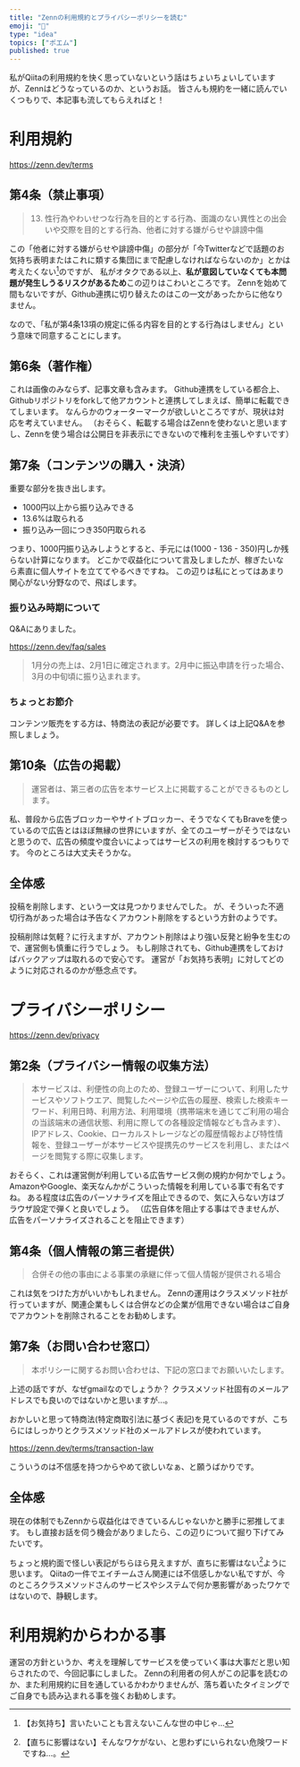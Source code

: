 ```yaml
---
title: "Zennの利用規約とプライバシーポリシーを読む"
emoji: "👀"
type: "idea"
topics: ["ポエム"]
published: true
---
```

私がQiitaの利用規約を快く思っていないという話はちょいちょいしていますが、Zennはどうなっているのか、というお話。
皆さんも規約を一緒に読んでいくつもりで、本記事も流してもらえればと！

# 利用規約
https://zenn.dev/terms

## 第4条（禁止事項）
> 13. 性行為やわいせつな行為を目的とする行為、面識のない異性との出会いや交際を目的とする行為、他者に対する嫌がらせや誹謗中傷

この「他者に対する嫌がらせや誹謗中傷」の部分が「今Twitterなどで話題のお気持ち表明またはこれに類する集団にまで配慮しなければならないのか」とかは考えたくない[^1]のですが、
私がオタクである以上、**私が意図していなくても本問題が発生しうるリスクがあるため**この辺りはこわいところです。
Zennを始めて間もないですが、Github連携に切り替えたのはこの一文があったからに他なりません。

なので、「私が第4条13項の規定に係る内容を目的とする行為はしません」という意味で同意することにします。

[^1]: 【お気持ち】言いたいことも言えないこんな世の中じゃ…

## 第6条（著作権）
これは画像のみならず、記事文章も含みます。
Github連携をしている都合上、Githubリポジトリをforkして他アカウントと連携してしまえば、簡単に転載できてしまいます。
なんらかのウォーターマークが欲しいところですが、現状は対応を考えていません。
（おそらく、転載する場合はZennを使わないと思いますし、Zennを使う場合は公開日を非表示にできないので権利を主張しやすいです）

## 第7条（コンテンツの購入・決済）
重要な部分を抜き出します。

- 1000円以上から振り込みできる
- 13.6%は取られる
- 振り込み一回につき350円取られる

つまり、1000円振り込みしようとすると、手元には(1000 - 136 - 350)円しか残らない計算になります。
どこかで収益化について言及しましたが、稼ぎたいなら素直に個人サイトを立ててやるべきですね。
この辺りは私にとってはあまり関心がない分野なので、飛ばします。

### 振り込み時期について
Q&Aにありました。

https://zenn.dev/faq/sales

> 1月分の売上は、2月1日に確定されます。2月中に振込申請を行った場合、3月の中旬頃に振り込まれます。

### ちょっとお節介
コンテンツ販売をする方は、特商法の表記が必要です。
詳しくは上記Q&Aを参照しましょう。

## 第10条（広告の掲載）
>運営者は、第三者の広告を本サービス上に掲載することができるものとします。

私、普段から広告ブロッカーやサイトブロッカー、そうでなくてもBraveを使っているので広告とはほぼ無縁の世界にいますが、全てのユーザーがそうではないと思うので、広告の頻度や度合いによってはサービスの利用を検討するつもりです。
今のところは大丈夫そうかな。

## 全体感
投稿を削除します、という一文は見つかりませんでした。
が、そういった不適切行為があった場合は予告なくアカウント削除をするという方針のようです。

投稿削除は気軽？に行えますが、アカウント削除はより強い反発と紛争を生むので、運営側も慎重に行うでしょう。
もし削除されても、Github連携をしておけばバックアップは取れるので安心です。
運営が「お気持ち表明」に対してどのように対応されるのかが懸念点です。

# プライバシーポリシー
https://zenn.dev/privacy

## 第2条（プライバシー情報の収集方法）
> 本サービスは、利便性の向上のため、登録ユーザーについて、利用したサービスやソフトウエア、閲覧したページや広告の履歴、検索した検索キーワード、利用日時、利用方法、利用環境（携帯端末を通じてご利用の場合の当該端末の通信状態、利用に際しての各種設定情報なども含みます）、IPアドレス、Cookie、ローカルストレージなどの履歴情報および特性情報を、登録ユーザーが本サービスや提携先のサービスを利用し、またはページを閲覧する際に収集します。

おそらく、これは運営側が利用している広告サービス側の規約か何かでしょう。
AmazonやGoogle、楽天なんかがこういった情報を利用している事で有名ですね。
ある程度は広告のパーソナライズを阻止できるので、気に入らない方はブラウザ設定で弾くと良いでしょう。
（広告自体を阻止する事はできませんが、広告をパーソナライズされることを阻止できます）

## 第4条（個人情報の第三者提供）
> 合併その他の事由による事業の承継に伴って個人情報が提供される場合

これは気をつけた方がいいかもしれません。
Zennの運用はクラスメソッド社が行っていますが、関連企業もしくは合併などの企業が信用できない場合はご自身でアカウントを削除されることをお勧めします。

## 第7条（お問い合わせ窓口）
> 本ポリシーに関するお問い合わせは、下記の窓口までお願いいたします。

上述の話ですが、なぜgmailなのでしょうか？
クラスメソッド社固有のメールアドレスでも良いのではないかと思いますが…。

おかしいと思って特商法(特定商取引法に基づく表記)を見ているのですが、こちらにはしっかりとクラスメソッド社のメールアドレスが使われています。

https://zenn.dev/terms/transaction-law

こういうのは不信感を持つからやめて欲しいなぁ、と願うばかりです。

## 全体感
現在の体制でもZennから収益化はできているんじゃないかと勝手に邪推してます。
もし直接お話を伺う機会がありましたら、この辺りについて掘り下げてみたいです。

ちょっと規約面で怪しい表記がちらほら見えますが、直ちに影響はない[^2]ように思います。
Qiitaの一件でエイチームさん関連には不信感しかない私ですが、今のところクラスメソッドさんのサービスやシステムで何か悪影響があったワケではないので、静観します。

[^2]: 【直ちに影響はない】そんなワケがない、と思わずにいられない危険ワードですね…。

# 利用規約からわかる事
運営の方針というか、考えを理解してサービスを使っていく事は大事だと思い知らされたので、今回記事にしました。
Zennの利用者の何人がこの記事を読むのか、また利用規約に目を通しているかわかりませんが、落ち着いたタイミングでご自身でも読み込まれる事を強くお勧めします。
